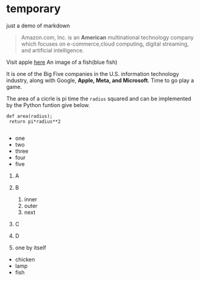 # temporary
just a demo of markdown

>Amazon.com, Inc. is an **American** multinational technology company which focuses on e-commerce,cloud computing, digital streaming, and artificial intelligence.

Visit apple [here](https://www.apple.com/)
An image of a fish(blue fish)

It is one of the Big Five companies in the U.S. information technology industry, along with Google, __Apple, Meta, and Microsoft__. Time to go play a game.

The area of a cicrle is pi time the `radius` squared and can be implemented by the Python funtion give below.
````
def area(radius);
 return pi*radius**2
 
````

* one
* two
* three
* four
* five

1. A
3. B
   1. inner
   2. outer
   3. next
5. C
6. D

1. one by itself
  * chicken
  * lamp
  * fish
